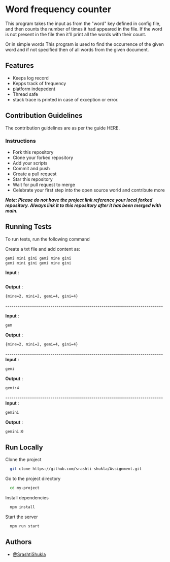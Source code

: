 
#  Word frequency counter 

This program takes the input as from the "word" key defined in config file, and then counts the number of times it had appeared in the file.
If the word is not present in the file then it'll print all the words with  their count.

Or in simple words
This program is used to find the occurrence of the given word and if not specified then of all words from the given document.


## Features

- Keeps log record 
- Kepps track of frequency
- platform indepedent
- Thread safe
- stack trace is printed in case of exception or error.






## Contribution Guidelines
The contribution guidelines are as per the guide HERE.

### Instructions
- Fork this repository
- Clone your forked repository
- Add your scripts
- Commit and push
- Create a pull request
- Star this repository
- Wait for pull request to merge
- Celebrate your first step into the open source world and contribute more

 ***Note: Please do not have the project link reference your local forked repository. Always link it to this repository after it has been merged with main.***
## Running Tests

To run tests, run the following command


Create a txt file and add content as:
```bash
gemi mini gini gemi mine gini
gemi mini gini gemi mine gini
```

**Input** :
```bash
```
**Output** : 
```bash
{mine=2, mini=2, gemi=4, gini=4}
```
_-----------------------------------------------------------------------------_

**Input** : 
```bash
gem
```
**Output** :
```bash
{mine=2, mini=2, gemi=4, gini=4}
```
_-----------------------------------------------------------------------------_
**Input** :
```bash
gemi
```
**Output** :
```bash
gemi:4
```
_-----------------------------------------------------------------------------_
**Input** :
```bash
gemini
```
**Output** :
```bash
gemini:0
```
## Run Locally

Clone the project

```bash
  git clone https://github.com/srashti-shukla/Assignment.git
```

Go to the project directory

```bash
  cd my-project
```

Install dependencies

```bash
  npm install
```

Start the server

```bash
  npm run start
```


## Authors

- [@SrashtiShukla](https://github.com/srashti-shukla)

